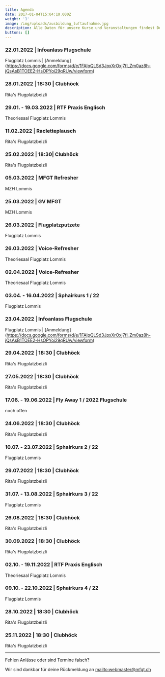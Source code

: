 ```yaml
---
title: Agenda
date: 2017-01-04T15:04:10.000Z
weight: '1'
image: /img/uploads/ausbildung_luftaufnahme.jpg
description: Alle Daten für unsere Kurse und Veranstaltungen findest Du in unserer Agenda.
buttons: []
---
```

### 22.01.2022 | Infoanlass Flugschule

Flugplatz Lommis | \[Anmeldung] (https://docs.google.com/forms/d/e/1FAIpQLSd3JpxXrOxj7fl_Zm0az8h-jQsAsB1TOEE2-HsOPYoi29qRUw/viewform)

### 28.01.2022 | 18:30 | Clubhöck

Rita's Flugplatzbeizli

### 29.01. - 19.03.2022 | RTF Praxis Englisch

Theoriesaal Flugplatz Lommis

### 11.02.2022 | Racletteplausch

Rita's Flugplatzbeizli

### 25.02.2022 | 18:30| Clubhöck

Rita's Flugplatzbeizli

### 05.03.2022 | MFGT Refresher

MZH Lommis

### 25.03.2022 | GV MFGT

MZH Lommis

### 26.03.2022 | Flugplatzputzete

Flugplatz Lommis

### 26.03.2022 | Voice-Refresher

Theoriesaal Flugplatz Lommis

### 02.04.2022 | Voice-Refresher

Theoriesaal Flugplatz Lommis

### 03.04. - 16.04.2022 | Sphairkurs 1 / 22

Flugplatz Lommis

### 23.04.2022 | Infoanlass Flugschule

Flugplatz Lommis | \[Anmeldung] (https://docs.google.com/forms/d/e/1FAIpQLSd3JpxXrOxj7fl_Zm0az8h-jQsAsB1TOEE2-HsOPYoi29qRUw/viewform)

### 29.04.2022 | 18:30 | Clubhöck

Rita's Flugplatzbeizli

### 27.05.2022 | 18:30 | Clubhöck

Rita's Flugplatzbeizli

### 17.06. - 19.06.2022 | Fly Away 1 / 2022 Flugschule

noch offen

### 24.06.2022 | 18:30 | Clubhöck

Rita's Flugplatzbeizli

### 10.07. - 23.07.2022 | Sphairkurs 2 / 22

Flugplatz Lommis

### 29.07.2022 | 18:30 | Clubhöck

Rita's Flugplatzbeizli

### 31.07. - 13.08.2022 | Sphairkurs 3 / 22

Flugplatz Lommis

### 26.08.2022 | 18:30 | Clubhöck

Rita's Flugplatzbeizli

### 30.09.2022 | 18:30 | Clubhöck

Rita's Flugplatzbeizli

### 02.10. - 19.11.2022 | RTF Praxis Englisch

Theoriesaal Flugplatz Lommis

### 09.10. - 22.10.2022 | Sphairkurs 4 / 22

Flugplatz Lommis

### 28.10.2022 | 18:30 | Clubhöck

Rita's Flugplatzbeizli

### 25.11.2022 | 18:30 | Clubhöck

Rita's Flugplatzbeizli

<hr>

Fehlen Anlässe oder sind Termine falsch?

Wir sind dankbar für deine Rückmeldung an <mailto:webmaster@mfgt.ch>
